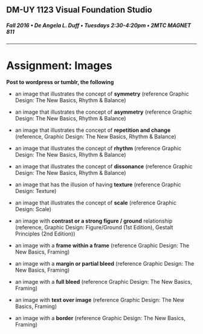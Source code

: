 ## DM-UY 1123 Visual Foundation Studio
##### Fall 2016 • De Angela L. Duff • Tuesdays 2:30-4:20pm • 2MTC MAGNET 811 
---

# Assignment: Images
**Post to wordpress or tumblr, the following**

* an image that illustrates the concept of **symmetry** (reference Graphic Design: The New Basics, Rhythm & Balance)

* an image that illustrates the concept of **asymmetry** (reference Graphic Design: The New Basics, Rhythm & Balance)

* an image that illustrates the concept of **repetition and change** (reference, Graphic Design: The New Basics, Rhythm & Balance)

* an image that illustrates the concept of **rhythm** (reference Graphic Design: The New Basics, Rhythm & Balance)

* an image that illustrates the concept of **dissonance** (reference Graphic Design: The New Basics, Rhythm & Balance)

* an image that has the illusion of having **texture** (reference Graphic Design: Texture)

* an image that illustrates the concept of **scale** (reference Graphic Design: Scale)

* an image with **contrast or a strong figure / ground** relationship (reference, Graphic Design: Figure/Ground (1st Edition), Gestalt Principles (2nd Edition))

* an image with a **frame within a frame** (reference Graphic Design: The New Basics, Framing)

* an image with a **margin or partial bleed** (reference Graphic Design: The New Basics, Framing)

* an image with a **full bleed** (reference Graphic Design: The New Basics, Framing)

* an image with **text over image** (reference Graphic Design: The New Basics, Framing)

* an image with a **border** (reference Graphic Design: The New Basics, Framing)



